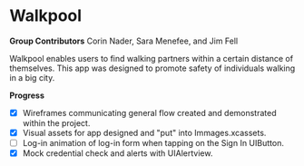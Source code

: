 # Walkpool

**Group Contributors** Corin Nader, Sara Menefee, and Jim Fell

Walkpool enables users to find walking partners within a certain distance of themselves. This app was designed to promote safety of individuals walking in a big city. 

**Progress**

* [x] Wireframes communicating general flow created and demonstrated within the project. 
* [x] Visual assets for app designed and "put" into Immages.xcassets.
* [ ] Log-in animation of log-in form when tapping on the Sign In UIButton.
* [x] Mock credential check and alerts with UIAlertview.
